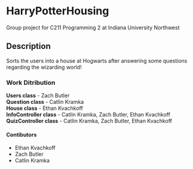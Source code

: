 # HarryPotterHousing
Group project for C211 Programming 2 at Indiana University Northwest

## Description
Sorts the users into a house at Hogwarts after answering some questions regarding the wizarding world!

### Work Ditribution

__Users class__ - Zach Butler  
__Question class__ - Catlin Kramka  
__House class__ - Ethan Kvachkoff  
__InfoController class__ - Catlin Kramka, Zach Butler, Ethan Kvachkoff  
__QuizController class__ - Catlin Kramka, Zach Butler, Ethan Kvachkoff  

#### Contibutors
- Ethan Kvachkoff
- Zach Butler
- Catlin Kramka
